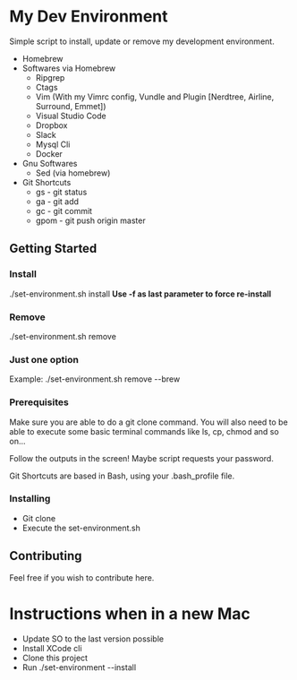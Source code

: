 # My Dev Environment

Simple script to install, update or remove my development environment.

* Homebrew
* Softwares via Homebrew
  * Ripgrep
  * Ctags
  * Vim (With my Vimrc config, Vundle and Plugin [Nerdtree, Airline, Surround, Emmet])
  * Visual Studio Code
  * Dropbox
  * Slack
  * Mysql Cli
  * Docker
* Gnu Softwares
  * Sed (via homebrew)
* Git Shortcuts
  * gs - git status
  * ga - git add
  * gc - git commit
  * gpom - git push origin master

## Getting Started

### Install
./set-environment.sh install
**Use -f as last parameter to force re-install**

### Remove
./set-environment.sh remove

### Just one option
Example: ./set-environment.sh remove --brew

### Prerequisites

Make sure you are able to do a git clone command.
You will also need to be able to execute some basic terminal commands like ls, cp, chmod and so on...

Follow the outputs in the screen! Maybe script requests your password.

Git Shortcuts are based in Bash, using your .bash_profile file.

### Installing

- Git clone
- Execute the set-environment.sh

## Contributing

Feel free if you wish to contribute here.

# Instructions when in a new Mac

* Update SO to the last version possible
* Install XCode cli
* Clone this project
* Run ./set-environment --install

